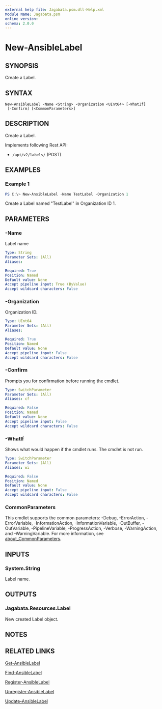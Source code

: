 ```yaml
---
external help file: Jagabata.psm.dll-Help.xml
Module Name: Jagabata.psm
online version:
schema: 2.0.0
---
```


# New-AnsibleLabel

## SYNOPSIS
Create a Label.

## SYNTAX

```
New-AnsibleLabel -Name <String> -Organization <UInt64> [-WhatIf]
 [-Confirm] [<CommonParameters>]
```

## DESCRIPTION
Create a Label.

Implements following Rest API:  
- `/api/v2/labels/` (POST)

## EXAMPLES

### Example 1
```powershell
PS C:\> New-AnsibleLabel -Name TestLabel -Organization 1
```

Create a Label named "TestLabel" in Organization ID 1.

## PARAMETERS

### -Name
Label name

```yaml
Type: String
Parameter Sets: (All)
Aliases:

Required: True
Position: Named
Default value: None
Accept pipeline input: True (ByValue)
Accept wildcard characters: False
```

### -Organization
Organization ID.

```yaml
Type: UInt64
Parameter Sets: (All)
Aliases:

Required: True
Position: Named
Default value: None
Accept pipeline input: False
Accept wildcard characters: False
```

### -Confirm
Prompts you for confirmation before running the cmdlet.

```yaml
Type: SwitchParameter
Parameter Sets: (All)
Aliases: cf

Required: False
Position: Named
Default value: None
Accept pipeline input: False
Accept wildcard characters: False
```

### -WhatIf
Shows what would happen if the cmdlet runs. The cmdlet is not run.

```yaml
Type: SwitchParameter
Parameter Sets: (All)
Aliases: wi

Required: False
Position: Named
Default value: None
Accept pipeline input: False
Accept wildcard characters: False
```

### CommonParameters
This cmdlet supports the common parameters: -Debug, -ErrorAction, -ErrorVariable, -InformationAction, -InformationVariable, -OutBuffer, -OutVariable, -PipelineVariable, -ProgressAction, -Verbose, -WarningAction, and -WarningVariable. For more information, see [about_CommonParameters](http://go.microsoft.com/fwlink/?LinkID=113216).

## INPUTS

### System.String
Label name.

## OUTPUTS

### Jagabata.Resources.Label
New created Label object.

## NOTES

## RELATED LINKS

[Get-AnsibleLabel](Get-AnsibleLabel.md)

[Find-AnsibleLabel](Find-AnsibleLabel.md)

[Register-AnsibleLabel](Register-AnsibleLabel.md)

[Unregister-AnsibleLabel](Unregister-AnsibleLabel.md)

[Update-AnsibleLabel](Update-AnsibleLabel.md)
